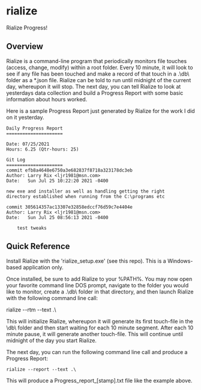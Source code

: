# rialize
Rialize Progress!

## Overview
Rialize is a command-line program that periodically monitors file touches (access, change, modify) within a root folder. Every 10 minute, it will look to see if any file has been touched and make a record of that touch in a .\db\ folder as a *.json file. Rialize can be told to run until midnight of the current day, whereupon it will stop. The next day, you can tell Rialize to look at yesterdays data collection and build a Progress Report with some basic information about hours worked.

Here is a sample Progress Report just generated by Rialize for the work I did on it yesterday.

    Daily Progress Report
    =====================
    
    Date: 07/25/2021
    Hours: 6.25 (Qtr-hours: 25)
    
    Git Log
    =====================
    commit efb8a4648e6750a3e682837f8718a323178dc3eb
    Author: Larry Rix <ljr1981@msn.com>
    Date:   Sun Jul 25 10:22:20 2021 -0400
    
    new exe and installer as well as handling getting the right
    directory established when running from the C:\programs etc

    commit 305614357ac13307e32858edccf76d59c7e4404e
    Author: Larry Rix <ljr1981@msn.com>
    Date:   Sun Jul 25 08:56:13 2021 -0400
    
        test tweaks

## Quick Reference
Install Rialize with the 'rialize_setup.exe' (see this repo). This is a Windows-based application only.

Once installed, be sure to add Rialize to your %PATH%. You may now open your favorite command line DOS prompt, navigate to the folder you would like to monitor, create a .\db\ folder in that directory, and then launch Rialize with the following command line call:

   rialize --rtm --text .\

This will initialize Rialize, whereupon it will generate its first touch-file in the \db\ folder and then start waiting for each 10 minute segment. After each 10 minute pause, it will generate another touch-file. This will continue until midnight of the day you start Rialize.

The next day, you can run the following command line call and produce a Progress Report:

    rialize --report --text .\

This will produce a Progress_report_[stamp].txt file like the example above.
